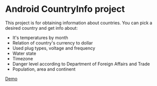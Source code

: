 
# Android CountryInfo project

This project is for obtaining information about countries. You can pick a desired country and get info about:
* It's temperatures by month
* Relation of country's currency to dollar
* Used plug types, voltage and frequency
* Water state
* Timezone
* Danger level according to Department of Foreign Affairs and Trade
* Population, area and continent

[Demo](https://drive.google.com/file/d/1kDVS9xuUgid6NToMkFEVQZJoULigBzr6/view?usp=sharing)
